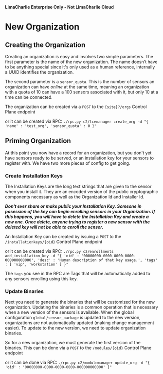 **LimaCharlie Enterprise Only - Not LimaCharlie Cloud**

# New Organization

## Creating the Organization
Creating an organization is easy and involves two simple parameters. The first parameter is the name of the new organization.
The name doesn't have to be anything special since it's only used as a human reference, internally a UUID identifies the organization.

The second parameter is a `sensor_quota`. This is the number of sensors an organization can have *online* at the same
time, meaning an organization with a quota of 10 can have a 100 sensors associated with it, but only 10 at a time can
be connected.

The organization can be created via a `POST` to the `{site}?/orgs` Control Plane endpoint

or it can be created via RPC: `./rpc.py c2/lcemanager create_org -d "{ 'name' : 'test_org', 'sensor_quota' : 0 }"`

## Priming Organization
At this point you now have a record for an organization, but you don't yet have sensors ready to be served, or an 
installation key for your sensors to register with. We have two more pieces of config to get going.

### Create Installation Keys
The Installation Keys are the long text strings that are given to the sensor when you install it. They are an encoded
version of the public cryptographic components necessary as well as the Organization Id and Installer Id.

***Don't ever share or make public your Installation Key. Someone in posession of the key can begin enrolling
sensors in your Organization. If this happens, you will have to delete the Installation Key and create a new one. Once
delete, anyone trying to register a new sensor with the deleted key will not be able to enroll the sensor.***

An Installation Key can be created by issuing a `POST` to the `/installationkeys/{oid}` Control Plane endpoint

or it can be created via RPC: `./rpc.py c2/enrollments add_installation_key -d "{ 'oid' : '00000000-0000-0000-0000-000000000000', 'desc' : 'Human description of that key usage.', 'tags' : [ 'vip', 'workstation' ] }"`

The `tags` you see in the RPC are Tags that will be automatically added to any sensors enrolling using this key.

### Update Binaries
Next you need to generate the binaries that will be customized for the new organization. Updating the binaries is a
common operation that is necessary when a new version of the sensors is available. When the global configuration
`global/sensor_package` is updated to the new version, organizations are not automatically updated (making change
management easier). To update to the new version, we need to update organization binaries.

So for a new organization, we must generate the first version of the binaries. This can be done via
a `POST` to the `/modules/{oid}` Control Plane endpoint

or it can be done via RPC: `./rpc.py c2/modulemanager update_org -d "{ 'oid' : '00000000-0000-0000-0000-000000000000' }"`
